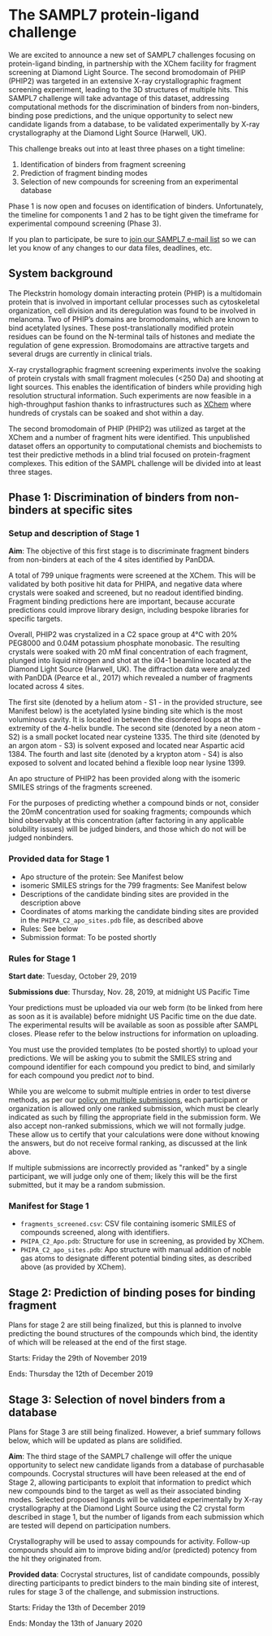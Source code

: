 # The SAMPL7 protein-ligand challenge

We are excited to announce a new set of SAMPL7 challenges focusing on protein-ligand binding, in partnership with the XChem facility for fragment screening at Diamond Light Source. The second bromodomain of PHIP (PHIP2) was targeted in an extensive X-ray crystallographic fragment screening experiment, leading to the 3D structures of multiple hits. This SAMPL7 challenge will take advantage of this dataset, addressing computational methods for the discrimination of binders from non-binders, binding pose predictions, and the unique opportunity to select new candidate ligands from a database, to be validated experimentally by X-ray crystallography at the Diamond Light Source (Harwell, UK).   

This challenge breaks out into at least three phases on a tight timeline:
1) Identification of binders from fragment screening
2) Prediction of fragment binding modes
3) Selection of new compounds for screening from an experimental database

Phase 1 is now open and focuses on identification of binders. Unfortunately, the timeline for components 1 and 2 has to be tight given the timeframe for experimental compound screening (Phase 3).

If you plan to participate, be sure to [join our SAMPL7 e-mail list](https://drugdesigndata.us19.list-manage.com/subscribe?u=8181f49f8d2daca876bc86225&id=44c32db76e) so we can let you know of any changes to our data files, deadlines, etc.

## System background

The Pleckstrin homology domain interacting protein (PHIP) is a multidomain protein that is involved in important cellular processes such as cytoskeletal organization, cell division and its deregulation was found to be involved in melanoma. Two of PHIP’s domains are bromodomains, which are known to bind acetylated lysines. These post-translationally modified protein residues can be found on the N-terminal tails of histones and mediate the regulation of gene expression. Bromodomains are attractive targets and several drugs are currently in clinical trials.

X-ray crystallographic fragment screening experiments involve the soaking of protein crystals with small fragment molecules (<250 Da) and shooting at light sources. This enables the identification of binders while providing high resolution structural information. Such experiments are now feasible in a high-throughput fashion thanks to infrastructures such as [XChem](https://www.diamond.ac.uk/Instruments/Mx/Fragment-Screening.html) where hundreds of crystals can be soaked and shot within a day.

The second bromodomain of PHIP (PHIP2) was utilized as target at the XChem and a number of fragment hits were identified. This unpublished dataset offers an opportunity to computational chemists and biochemists to test their predictive methods in a blind trial focused on protein-fragment complexes. This edition of the SAMPL challenge will be divided into at least three stages.

## Phase 1: Discrimination of binders from non-binders at specific sites

### Setup and description of Stage 1

**Aim**: The objective of this first stage is to discriminate fragment binders from non-binders at each of the 4 sites identified by PanDDA.

A total of 799 unique fragments were screened at the XChem. This will be validated by both positive hit data for PHIPA, and negative data where crystals were soaked and screened, but no readout identified binding.
Fragment binding predictions here are important, because accurate predictions could improve library design, including bespoke libraries for specific targets.

Overall, PHIP2 was crystalized in a C2 space group at 4°C with 20% PEG8000 and 0.04M potassium phosphate monobasic.
The resulting crystals were soaked with 20 mM final concentration of each fragment, plunged into liquid nitrogen and shot at the i04-1 beamline located at the Diamond Light Source (Harwell, UK).
The diffraction data were analyzed with PanDDA (Pearce et al., 2017) which revealed a number of fragments located across 4 sites.

The first site (denoted by a helium atom - S1 - in the provided structure, see Manifest below) is the acetylated lysine binding site which is the most voluminous cavity.
It is located in between the disordered loops at the extremity  of the 4-helix bundle.
The second site (denoted by a neon atom - S2) is a small pocket located near cysteine 1335. The third site (denoted by an argon atom - S3) is solvent exposed and located near Aspartic acid 1384.
The fourth and last site (denoted by a krypton atom - S4) is also exposed to solvent and located behind a flexible loop near lysine 1399.

An apo structure of PHIP2 has been provided along with the isomeric SMILES strings of the fragments screened.

For the purposes of predicting whether a compound binds or not, consider the 20mM concentration used for soaking fragments; compounds which bind observably at this concentration (after factoring in any applicable solubility issues) will be judged binders, and those which do not will be judged nonbinders.

### Provided data for Stage 1
- Apo structure of the protein: See Manifest below
- isomeric SMILES strings for the 799 fragments: See Manifest below
- Descriptions of the candidate binding sites are provided in the description above
- Coordinates of atoms marking the candidate binding sites are provided in the `PHIPA_C2_apo_sites.pdb` file, as described above
- Rules: See below
- Submission format: To be posted shortly

### Rules for Stage 1

**Start date**: Tuesday, October 29, 2019

**Submissions due**: Thursday, Nov. 28, 2019, at midnight US Pacific Time

Your predictions must be uploaded via our web form (to be linked from here as soon as it is available) before midnight US Pacific time on the due date. The experimental results will be available as soon as possible after SAMPL closes. Please refer to the below instructions for information on uploading.

You must use the provided templates (to be posted shortly) to upload your predictions. We will be asking you to submit the SMILES string and compound identifier for each compound you predict to bind, and similarly for each compound you predict *not* to bind.

While you are welcome to submit multiple entries in order to test diverse methods, as per our [policy on multiple submissions](https://samplchallenges.github.io/roadmap/submissions/), each participant or organization is allowed only one ranked submission, which must be clearly indicated as such by filling the appropriate field in the submission form. We also accept non-ranked submissions, which we will not formally judge. These allow us to certify that your calculations were done without knowing the answers, but do not receive formal ranking, as discussed at the link above.

If multiple submissions are incorrectly provided as "ranked" by a single participant, we will judge only one of them; likely this will be the first submitted, but it may be a random submission.

### Manifest for Stage 1
- `fragments_screened.csv`: CSV file containing isomeric SMILES of compounds screened, along with identifiers.
- `PHIPA_C2_Apo.pdb`: Structure for use in screening, as provided by XChem.
- `PHIPA_C2_apo_sites.pdb`: Apo structure with manual addition of noble gas atoms to designate different potential binding sites, as described above (as provided by XChem).



## Stage 2: Prediction of binding poses for binding fragment

Plans for stage 2 are still being finalized, but this is planned to involve predicting the bound structures of the compounds which bind, the identity of which will be released at the end of the first stage.

Starts: Friday the 29th of November 2019

Ends:  Thursday the 12th of December 2019

## Stage 3: Selection of novel binders from a database

Plans for Stage 3 are still being finalized. However, a brief summary follows below, which will be updated as plans are solidified.

**Aim**: The third stage of the SAMPL7 challenge will offer the unique opportunity to select new candidate ligands from a database of purchasable compounds. Cocrystal structures will have been released at the end of Stage 2, allowing participants to exploit that information to predict which new compounds bind to the target as well as their associated binding modes. Selected proposed ligands will be validated experimentally by X-ray crystallography at the Diamond Light Source using the C2 crystal form described in stage 1, but the number of ligands from each submission which are tested will depend on participation numbers.

Crystallography will be used to assay compounds for activity. Follow-up compounds should aim to improve biding and/or (predicted) potency from the hit they originated from.

**Provided data**: Cocrystal structures, list of candidate compounds, possibly directing participants to predict binders to the main binding site of interest, rules for stage 3 of the challenge, and submission instructions.

Starts: Friday the 13th of December 2019

Ends:  Monday the 13th of January 2020
